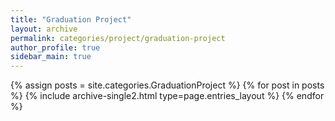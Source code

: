 ```yaml
---
title: "Graduation Project"
layout: archive
permalink: categories/project/graduation-project
author_profile: true
sidebar_main: true
---
```


{% assign posts = site.categories.GraduationProject %}
{% for post in posts %} {% include archive-single2.html type=page.entries_layout %} {% endfor %}
